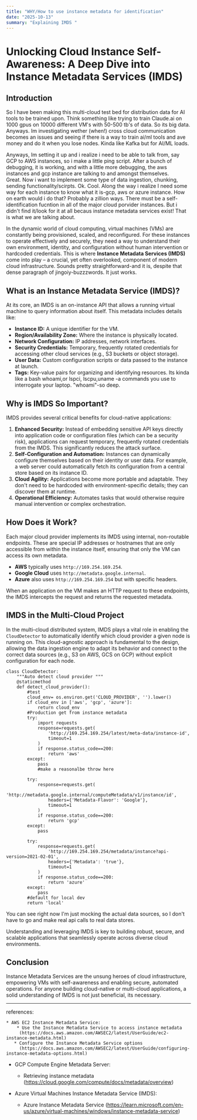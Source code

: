 ```yaml
---
title: "WHY/How to use instance metadata for identification"
date: "2025-10-13"
summary: "Explaining IMDS "
---
```


# Unlocking Cloud Instance Self-Awareness: A Deep Dive into Instance Metadata Services (IMDS)

## Introduction

So I have been making this multi-cloud test bed for distribution data for AI tools to be trained upon. Think something like trying to train Claude.ai on 1000 gpus on 10000 different VM's with 50-500 tb's of data.  So its big data.  Anyways.  Im investigating wether (when!)  cross cloud communication becomes an issues and seeing if there is a way to train ai/ml tools and ave money and do it when you lose nodes. 
Kinda like Kafka but for AI/ML loads.

Anyways, Im setting it up and i realize i need to be able to talk from, say GCP to AWS instances, so i make a little ping script.  After a bunch of debugging, it is working, and with a little more debugging, the aws instances and gcp instance are talking to and amongst themselves.  
Great. 
Now i want to implement some type of data ingestion, chunking, sending functionality/scirpts. Ok. Cool. Along the way i realize I need some way for each instance to know what it is-gcp, aws or azure instance. How on earth would i do that?  Probably a zillion ways.  There must be a self-identification fucntion in all of the major cloud porvider instances.  But i didn't find it/look for it at all becaus instance metadata services exist!  That is what we are talking about.  

In the dynamic world of cloud computing, virtual machines (VMs) are constantly being provisioned, scaled, and reconfigured. For these instances to operate effectively and securely, they need a way to understand their own environment, identity, and configuration without human intervention or hardcoded credentials. This is where **Instance Metadata Services (IMDS)** come into play – a crucial, yet often overlooked, component of modern cloud infrastructure.  Sounds pretty straightforward-and it is, despite that dense paragraph of jingoiy-buzzzwords.  It just works.

## What is an Instance Metadata Service (IMDS)?

At its core, an IMDS is an on-instance API that allows a running virtual machine to query information about itself. This metadata includes details like:

*   **Instance ID:** A unique identifier for the VM.
*   **Region/Availability Zone:** Where the instance is physically located.
*   **Network Configuration:** IP addresses, network interfaces.
*   **Security Credentials:** Temporary, frequently rotated credentials for accessing other cloud services (e.g., S3 buckets or object storage).
*   **User Data:** Custom configuration scripts or data passed to the instance at launch.
*   **Tags:** Key-value pairs for organizing and identifying resources.
Its kinda like a bash whoami,or lspci, lscpu,uname -a commands you use to interrogate your laptop.  "whoami"-so deep.

## Why is IMDS So Important?

IMDS provides several critical benefits for cloud-native applications:

1.  **Enhanced Security:** Instead of embedding sensitive API keys directly into application code or configuration files (which can be a security risk), applications can request temporary, frequently rotated credentials from the IMDS. This significantly reduces the attack surface.
2.  **Self-Configuration and Automation:** Instances can dynamically configure themselves based on their identity or user data. For example, a web server could automatically fetch its configuration from a central store based on its instance ID.
3.  **Cloud Agility:** Applications become more portable and adaptable. They don't need to be hardcoded with environment-specific details; they can discover them at runtime.
4.  **Operational Efficiency:** Automates tasks that would otherwise require manual intervention or complex orchestration.

## How Does it Work?

Each major cloud provider implements its IMDS using internal, non-routable endpoints. These are special IP addresses or hostnames that are only accessible from within the instance itself, ensuring that only the VM can access its own metadata.

*   **AWS** typically uses `http://169.254.169.254`.
*   **Google Cloud** uses `http://metadata.google.internal`.
*   **Azure** also uses `http://169.254.169.254` but with specific headers.

When an application on the VM makes an HTTP request to these endpoints, the IMDS intercepts the request and returns the requested metadata.

## IMDS in the Multi-Cloud Project

In the multi-cloud distributed system, IMDS plays a vital role in enabling the `CloudDetector` to automatically identify which cloud provider a given node is running on. This cloud-agnostic approach is fundamental to the design, allowing the data ingestion engine to adapt its behavior and connect to the correct data sources (e.g., S3 on AWS, GCS on GCP) without explicit configuration for each node.
```
class CloudDetector:
    """Auto detect cloud provider """
    @staticmethod
    def detect_cloud_provider():
        #test
        cloud_env= os.environ.get('CLOUD_PROVIDER', '').lower()
        if cloud_env in ['aws', 'gcp', 'azure']:
            return cloud_env
        #Production get from instance metadata
        try: 
            import requests
            response=requests.get( 
                'http://169.254.169.254/latest/meta-data/instance-id',
                timeout=1
            )
            if response.status_code==200:
                return 'aws'
        except:
            pass  
            #make a reasonalbe throw here

        try: 
            response=requests.get(
                'http://metadata.google.internal/computeMetadata/v1/instance/id',
                headers={'Metadata-Flavor': 'Google'},
                timeout=1
            )
            if response.status_code==200:
                return 'gcp'
        except:
            pass

        try:
            response=requests.get(
                'http://169.254.169.254/metadata/instance?api-version=2021-02-01',
                headers={'Metadata': 'true'},
                timeout=1
            )
            if response.status_code==200:
                return 'azure'
        except:
            pass
        #default for local dev
        return 'local'

```
You can see right now I'm just mocking the actual data sources, so I don't have to go and make real api calls to real data stores.  

Understanding and leveraging IMDS is key to building robust, secure, and scalable applications that seamlessly operate across diverse cloud environments.

## Conclusion

Instance Metadata Services are the unsung heroes of cloud infrastructure, empowering VMs with self-awareness and enabling secure, automated operations. For anyone building cloud-native or multi-cloud applications, a solid understanding of IMDS is not just beneficial, its necessary. 

---

references:
    
    * AWS EC2 Instance Metadata Service:
        * Use the Instance Metadata Service to access instance metadata 
         (https://docs.aws.amazon.com/AWSEC2/latest/UserGuide/ec2-instance-metadata.html)
       * Configure the Instance Metadata Service options 
         (https://docs.aws.amazon.com/AWSEC2/latest/UserGuide/configuring-instance-metadata-options.html)

   * GCP Compute Engine Metadata Server:
       * Retrieving instance metadata (https://cloud.google.com/compute/docs/metadata/overview)

   * Azure Virtual Machines Instance Metadata Service (IMDS):
       * Azure Instance Metadata Service 
         (https://learn.microsoft.com/en-us/azure/virtual-machines/windows/instance-metadata-service)
